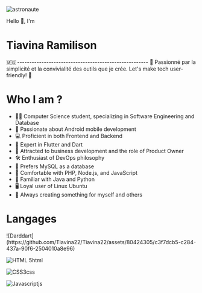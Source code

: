 
![astronaute](https://github.com/Tiavina22/Tiavina22/assets/80424305/37b1e0af-0ca0-4b0d-8975-2b9a7d285f8d)

  Hello 👋, I'm <h1>Tiavina Ramilison</h1>🇲🇬
                    ------------------------------------------------------
🌟 Passionné par la simplicité et la convivialité des outils que je crée. Let's make tech user-friendly! 🚀

<h1>Who I am ?</h1>

 * 👨‍💻 Computer Science student, specializing in Software Engineering and Database
 * 📱 Passionate about Android mobile development
 * 💻 Proficient in both Frontend and Backend
 * 🚀 Expert in Flutter and Dart
 * 💼 Attracted to business development and the role of Product Owner
 * 🛠️ Enthusiast of DevOps philosophy
 * 🐘 Prefers MySQL as a database
 * 🔧 Comfortable with PHP, Node.js, and JavaScript
 * 🐍 Familiar with Java and Python
 * 🖥️ Loyal user of Linux Ubuntu
 * 🌱 Always creating something for myself and others

<h1>Langages</h1>
![Darddart](https://github.com/Tiavina22/Tiavina22/assets/80424305/c3f7dcb5-c284-437a-90f6-2504010a8e96)

![HTML 5html](https://github.com/Tiavina22/Tiavina22/assets/80424305/5871dd93-5621-405d-be05-3effd88213b2)

![CSS3css](https://github.com/Tiavina22/Tiavina22/assets/80424305/11952d61-4d4b-4862-b33b-cddac0129749)

![Javascriptjs](https://github.com/Tiavina22/Tiavina22/assets/80424305/edfde9cc-c9e9-460f-81cd-4142a5846e1b)
